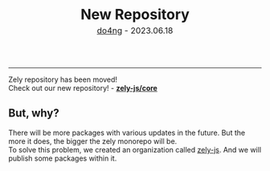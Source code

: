 <center>
<div style="margin-bottom: 4rem;">
  <h1 style="margin: 5px">
    New Repository
  </h1>
  <div style="font-size: 1.025rem;">
    <a href="https://do4ng.vercel.app">do4ng</a> - 2023.06.18
  </div>
</div>
  
</center>

---

Zely repository has been moved!  
Check out our new repository! - **[zely-js/core](https://github.com/zely-js/core)**

## But, why?

There will be more packages with various updates in the future. But the more it does, the bigger the zely monorepo will be.  
To solve this problem, we created an organization called [zely-js](https://github.com/zely-js). And we will publish some packages within it.
